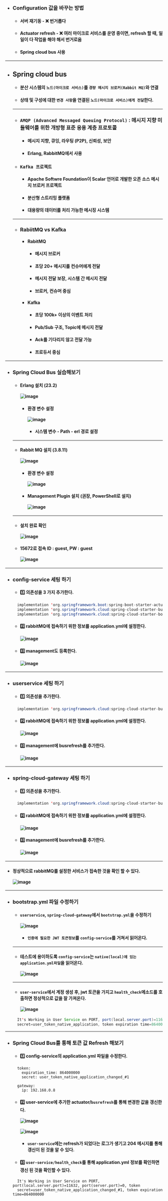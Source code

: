 - ### Configuration 값을 바꾸는 방법
  - #### 서버 재기동 - ❌ 번거롭다
  - #### Actuator refresh - ❌ 여러 마이크로 서비스를 운영 중이면, refresh 할 때, 일일이 다 작업을 해야 해서 번거로움
  - #### Spring cloud bus 사용
-----
- ## Spring cloud bus
  - #### 분산 시스템의 `노드(마이크로 서비스)`를 `경량 메시지 브로커(Rabbit MQ)`와 연결
  - #### 상태 및 구성에 대한 `변경 사항`을 연결된 `노드(마이크로 서비스)에게 전달`한다.
  -----
  - ### `AMQP (Advanced Messaged Queuing Protocol)` : 메시지 지향 미들웨어를 위한 개방형 표준 응용 계층 프로토콜
    - #### 메시지 지향, 큐잉, 라우팅 (P2P), 신뢰성, 보안
    - #### Erlang, RabbitMQ에서 사용
  - ### `Kafka 프로젝트`
    - #### Apache Softwre Foundation이 Scalar 언어로 개발한 오픈 소스 메시지 브로커 프로젝트
    - #### 분산형 스트리밍 플랫폼
    - #### 대용량의 데이터를 처리 가능한 메시징 시스템
  -------
  - ### RabiitMQ vs Kafka
    - #### RabitMQ
      - #### 메시지 브로커
      - #### 초당 20+ 메시지를 컨슈머에게 전달
      - #### 메시지 전달 보장, 시스템 간 메시지 전달
      - #### 브로커, 컨슈머 중심
    - #### Kafka
      - #### 초당 100k+ 이상의 이벤트 처리
      - #### Pub/Sub 구조, Topic에 메시지 전달
      - #### Ack를 기다리지 않고 전달 가능
      - #### 프로듀서 중심
-------
- ### Spring Cloud Bus 실습해보기
  - #### Erlang 설치 (23.2) <br><br> ![image](https://user-images.githubusercontent.com/35948339/142766633-50b5f06b-68ed-43a6-b867-6734ed4fc65c.png)
    - #### 환경 변수 설정 <br><br> ![image](https://user-images.githubusercontent.com/35948339/142766623-6f0435f8-c693-410d-b122-39472a3e9be3.png)
      - #### 시스템 변수 - Path - erl 경로 설정
  -----
  - #### Rabbit MQ 설치 (3.8.11) <br><br> ![image](https://user-images.githubusercontent.com/35948339/142766717-9ba5e0fb-6f87-41cd-8bab-fb04ec1fa35c.png)
    - #### 환경 변수 설정 <br><br> ![image](https://user-images.githubusercontent.com/35948339/142766737-ddadc0a7-8787-4619-bd6f-c1f832e4cf1b.png)
    - #### Management Plugin 설치 (권장, PowerShell로 설치) <br><br> ![image](https://user-images.githubusercontent.com/35948339/142766853-cfd430dd-a668-409d-b368-2627eec04617.png)
  -------
  - #### 설치 완료 확인 <br><br> ![image](https://user-images.githubusercontent.com/35948339/142766942-c1333085-593f-439f-ab73-c96435dba65b.png)
  - #### 15672로 접속 ID : guest, PW : guest <br><br> ![image](https://user-images.githubusercontent.com/35948339/142766982-402720cc-a794-431d-a4c6-c9ba07b951bd.png)
-------
  - ### config-service 세팅 하기
    - #### 1️⃣ 의존성을 3 가지 추가한다.
    ``` java
      implementation 'org.springframework.boot:spring-boot-starter-actuator'
      implementation 'org.springframework.cloud:spring-cloud-starter-bus-amqp'
      implementation 'org.springframework.cloud:spring-cloud-starter-bootstrap'
    ```
    - #### 2️⃣ rabbitMQ에 접속하기 위한 정보를 application.yml에 설정한다. <br><br> ![image](https://user-images.githubusercontent.com/35948339/142767711-753256eb-13db-4311-9fb7-edb50b0d869f.png)
    - #### 3️⃣ management도 등록한다. <br><br> ![image](https://user-images.githubusercontent.com/35948339/142767736-85142bc6-dc17-48e8-a021-f2125e303bed.png)
  --------
  - ### userservice 세팅 하기
    - #### 1️⃣ 의존성을 추가한다.
    ``` java
      implementation 'org.springframework.cloud:spring-cloud-starter-bus-amqp'
    ```
    - #### 2️⃣ rabbitMQ에 접속하기 위한 정보를 application.yml에 설정한다. <br><br> ![image](https://user-images.githubusercontent.com/35948339/142767776-5915c2ad-d872-4f78-b951-ef94a89ea1a6.png)
    - #### 3️⃣ management에 busrefresh를 추가한다. <br><br> ![image](https://user-images.githubusercontent.com/35948339/142767825-7f4e66bb-23ae-4d88-b3bb-59525ad762d6.png)
  ------
  - ### spring-cloud-gateway 세팅 하기
    - #### 1️⃣ 의존성을 추가한다.
    ``` java
      implementation 'org.springframework.cloud:spring-cloud-starter-bus-amqp'
    ```
    - #### 2️⃣ rabbitMQ에 접속하기 위한 정보를 application.yml에 설정한다. <br><br> ![image](https://user-images.githubusercontent.com/35948339/142767870-c680d6bf-2ce8-4d16-a370-9a6ad3b3aff8.png)
    - #### 3️⃣ management에 busrefresh를 추가한다. <br><br> ![image](https://user-images.githubusercontent.com/35948339/142767881-47a1fc29-12f4-45f0-930b-2a944542609a.png)
-------
  - #### 정상적으로 rabbitMQ를 설정한 서비스가 접속한 것을 확인 할 수 있다. <br><br> ![image](https://user-images.githubusercontent.com/35948339/142768267-156d5d28-b9e6-4dc1-963e-0679b08577cf.png)
-------
  - ### bootstrap.yml 파일 수정하기
    - #### `userservice`, `spring-cloud-gateway`에서 `bootstrap.yml`을 수정하기 <br><br> ![image](https://user-images.githubusercontent.com/35948339/142769431-80b099ca-0613-4be5-b35a-b511ff33762e.png)
      - #### `인증에 필요한 JWT 토큰정보`를 `config-service`를 거쳐서 읽어온다.
    -------
    - #### 테스트에 용이하도록 `config-service`는 `native(local)에 있는 application.yml파일`을 읽어온다. <br><br> ![image](https://user-images.githubusercontent.com/35948339/142880834-20f40e45-c363-4c8d-ba2e-d3cbefdae495.png)
    ------
    - #### `user-service`에서 계정 생성 후, jwt 토큰을 가지고 `health_check`메소드를 호출하면 정상적으로 값을 잘 가져온다. <br><br> ![image](https://user-images.githubusercontent.com/35948339/142881535-ad3f6007-93be-4960-abb2-fa44b3dfd7a6.png)
    ``` java
      It's Working in User Service on PORT, port(local.server.port)=11632, port(server.port)=0, token             
      secret=user_token_native_application, token expiration time=864000000
    ```
------
  - ### Spring Cloud Bus를 통해 토큰 값 Refresh 해보기
    - #### 1️⃣ config-service의 application.yml 파일을 수정한다.
    ```
      token:
        expiration_time: 864000000
        secret: user_token_native_application_changed_#1

      gateway:
        ip: 192.168.0.8
    ```
    - #### 2️⃣ user-service에 추가한 actuator/`busrefresh`를 통해 변경한 값을 갱신한다. <br><br> ![image](https://user-images.githubusercontent.com/35948339/142891505-9a5f15d8-d0c1-46be-a785-de21025056bc.png) <br><br> ![image](https://user-images.githubusercontent.com/35948339/142891142-a79a2b12-e30d-4b43-a8b6-896dc9fc1ebb.png)
      - #### `user-service`에는 refresh가 되었다는 로그가 생기고 204 메시지를 통해 갱신이 된 것을 알 수 있다.
    - #### 3️⃣ `user-service/health_check`를 통해 application.yml 정보를 확인하면 갱신 된 것을 확인할 수 있다.
    ``` 
      It's Working in User Service on PORT, port(local.server.port)=11632, port(server.port)=0, token 
      secret=user_token_native_application_changed_#1, token expiration time=864000000
    ```

    




  


